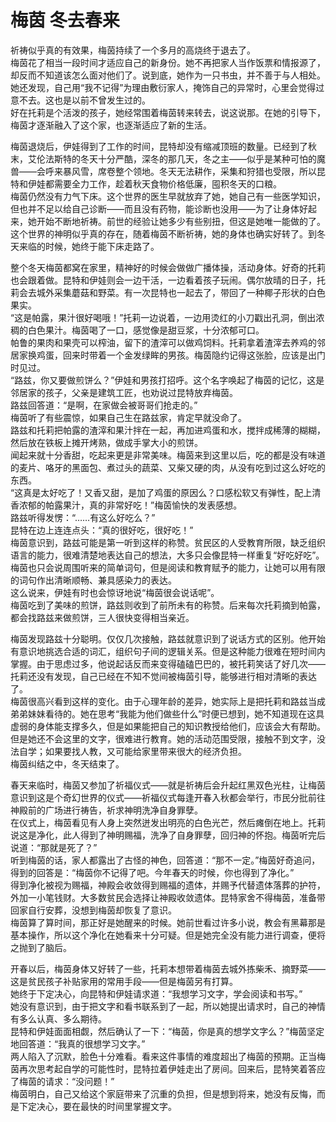 # 梅茵 冬去春来
祈祷似乎真的有效果，梅茵持续了一个多月的高烧终于退去了。  
梅茵花了相当一段时间才适应自己的新身份。她不再把家人当作饭票和情报源了，却反而不知道该怎么面对他们了。说到底，她作为一只书虫，并不善于与人相处。  
她还发现，自己用“我不记得”为理由敷衍家人，掩饰自己的异常时，心里会觉得过意不去。这也是以前不曾发生过的。  
好在托莉是个活泼的孩子，她经常围着梅茵转来转去，说这说那。在她的引导下，梅茵才逐渐融入了这个家，也逐渐适应了新的生活。  


梅茵退烧后，伊娃得到了工作的时间，昆特却没有缩减顶班的数量。已经到了秋末，艾伦法斯特的冬天十分严酷，深冬的那几天，冬之主——似乎是某种可怕的魔兽——会呼来暴风雪，席卷整个领地。冬天无法耕作，采集和狩猎也受限，所以昆特和伊娃都需要全力工作，趁着秋天食物价格低廉，囤积冬天的口粮。  
梅茵仍然没有力气下床。这个世界的医生早就放弃了她，她自己有一些医学知识，但也并不足以给自己诊断——而且没有药物，能诊断也没用——为了让身体好起来，她开始不断地祈祷。前世的经验让她多少有些别扭，但这是她唯一能做的了。  
这个世界的神明似乎真的存在，随着梅茵不断祈祷，她的身体也确实好转了。到冬天来临的时候，她终于能下床走路了。  


整个冬天梅茵都窝在家里，精神好的时候会做做广播体操，活动身体。好奇的托莉也会跟着做。昆特和伊娃则会一边干活，一边看着孩子玩闹。偶尔放晴的日子，托莉会去城外采集蘑菇和野菜。有一次昆特也一起去了，带回了一种椰子形状的白色果实。  
“这是帕露，果汁很好喝哦！”托莉一边说着，一边用烫红的小刀戳出孔洞，倒出浓稠的白色果汁。梅茵喝了一口，感觉像是甜豆浆，十分浓郁可口。  
帕鲁的果肉和果壳可以榨油，留下的渣滓可以做鸡饲料。托莉拿着渣滓去养鸡的邻居家换鸡蛋，回来时带着一个金发绿眸的男孩。梅茵隐约记得这张脸，应该是出门时见过。  
“路兹，你又要做煎饼么？”伊娃和男孩打招呼。这个名字唤起了梅茵的记忆，这是邻居家的孩子，父亲是建筑工匠，也劝说过昆特放弃梅茵。  
路兹回答道：“是啊，在家做会被哥哥们抢走的。”  
梅茵听了有些震惊，如果自己生在路兹家，肯定早就没命了。  
路兹和托莉把帕露的渣滓和果汁拌在一起，再加进鸡蛋和水，搅拌成稀薄的糊糊，然后放在铁板上摊开烤熟，做成手掌大小的煎饼。  
闻起来就十分香甜，吃起来更是非常美味。梅茵来到这里以后，吃的都是没有味道的麦片、咯牙的黑面包、煮过头的蔬菜、又柴又硬的肉，从没有吃到过这么好吃的东西。  
“这真是太好吃了！又香又甜，是加了鸡蛋的原因么？口感松软又有弹性，配上清香浓郁的帕露果汁，真的非常好吃！”梅茵愉快的发表感想。  
路兹听得发愣：“……有这么好吃么？”  
昆特在边上连连点头：“真的很好吃，很好吃！”  
梅茵意识到，路兹可能是第一听到这样的称赞。贫民区的人受教育所限，缺乏组织语言的能力，很难清楚地表达自己的想法，大多只会像昆特一样重复“好吃好吃”。梅茵也只会说周围听来的简单词句，但是阅读和教育赋予的能力，让她可以用有限的词句作出清晰顺畅、兼具感染力的表达。  
这么说来，伊娃有时也会惊讶地说“梅茵很会说话呢”。  
梅茵吃到了美味的煎饼，路兹则收到了前所未有的称赞。后来每次托莉摘到帕露，都会找路兹来做煎饼，三人很快变得相当亲近。  


梅茵发现路兹十分聪明。仅仅几次接触，路兹就意识到了说话方式的区别。他开始有意识地挑选合适的词汇，组织句子间的逻辑关系。但是这种能力很难在短时间内掌握。由于思虑过多，他说起话反而来变得磕磕巴巴的，被托莉笑话了好几次——托莉还没有发现，自己已经在不知不觉间被梅茵引导，能够进行相对清晰的表达了。  
梅茵很高兴看到这样的变化。由于心理年龄的差异，她实际上是把托莉和路兹当成弟弟妹妹看待的。她在思考“我能为他们做些什么”时便已想到，她不知道现在这具虚弱的身体能支撑多久，但是如果能把自己的知识教授给他们，应该会大有帮助。  
但是她还不会这里的文字，很难进行教育。她的活动范围受限，接触不到文字，没法自学；如果要找人教，又可能给家里带来很大的经济负担。  
梅茵纠结之中，冬天结束了。  


春天来临时，梅茵又参加了祈福仪式——就是祈祷后会升起红黑双色光柱，让梅茵意识到这是个奇幻世界的仪式——祈福仪式每逢开春入秋都会举行，市民分批前往神殿前的广场进行祷告，祈求神明洗净自身罪孽。  
在仪式上，梅茵看见有人身上突然迸发出明亮的白色光芒，然后瘫倒在地上。托莉说这是净化，此人得到了神明赐福，洗净了自身罪孽，回归神的怀抱。梅茵听完后说道：“那就是死了？”  
听到梅茵的话，家人都露出了古怪的神色，回答道：“那不一定。”梅茵好奇追问，得到的回答是：“梅茵你不记得了吧。今年春天的时候，你也得到了净化。”  
得到净化被视为赐福，神殿会收敛得到赐福的遗体，并赐予代替遗体落葬的护符，外加一小笔钱财。大多数贫民会选择让神殿收敛遗体。昆特家舍不得梅茵，准备带回家自行安葬，没想到梅茵却恢复了意识。  
梅茵算了算时间，那正好是她醒来的时候。她前世看过许多小说，教会有黑幕那是基本操作，所以这个净化在她看来十分可疑。但是她完全没有能力进行调查，便将之抛到了脑后。  


开春以后，梅茵身体又好转了一些，托莉本想带着梅茵去城外拣柴禾、摘野菜——这是贫民孩子补贴家用的常用手段——但是梅茵另有打算。  
她终于下定决心，向昆特和伊娃请求道：“我想学习文字，学会阅读和书写。”  
她没有意识到，由于把文字和看书联系到了一起，所以她提出请求时，自己的神情有多么认真、多么期待。  
昆特和伊娃面面相觑，然后确认了一下：“梅茵，你是真的想学文字么？”梅茵坚定地回答道：“我真的很想学习文字。”  
两人陷入了沉默，脸色十分难看。看来这件事情的难度超出了梅茵的预期。正当梅茵再次思考起自学的可能性时，昆特拉着伊娃走出了房间。回来后，昆特笑着答应了梅茵的请求：“没问题！”  
梅茵明白，自己又给这个家庭带来了沉重的负担，但是想到将来，她没有反悔，而是下定决心，要在最快的时间里掌握文字。  


